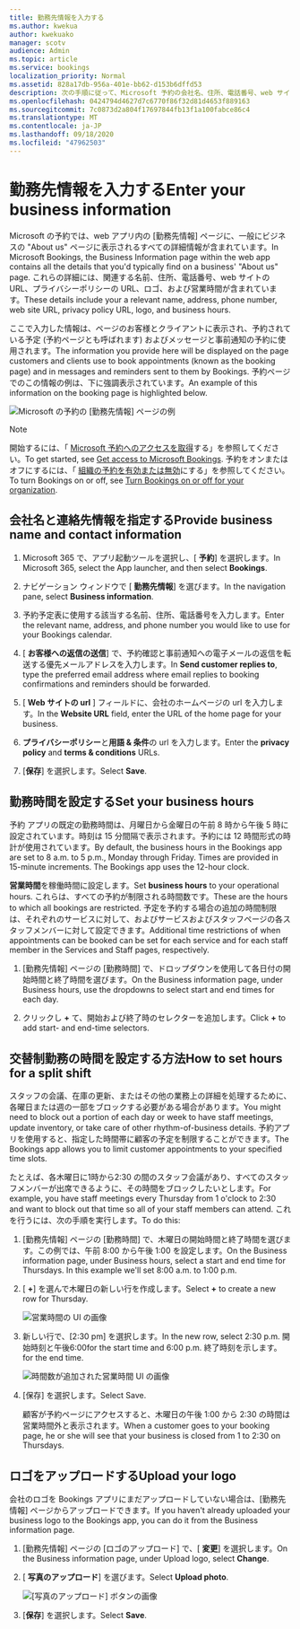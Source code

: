 ```yaml
---
title: 勤務先情報を入力する
ms.author: kwekua
author: kwekuako
manager: scotv
audience: Admin
ms.topic: article
ms.service: bookings
localization_priority: Normal
ms.assetid: 828a17db-956a-401e-bb62-d153b6dffd53
description: 次の手順に従って、Microsoft 予約の会社名、住所、電話番号、web サイト URL、ロゴ、営業時間などの Us ページを作成します。
ms.openlocfilehash: 0424794d4627d7c6770f86f32d81d4653f889163
ms.sourcegitcommit: 7c0873d2a804f17697844fb13f1a100fabce86c4
ms.translationtype: MT
ms.contentlocale: ja-JP
ms.lasthandoff: 09/18/2020
ms.locfileid: "47962503"
---
```

# <a name="enter-your-business-information"></a><span data-ttu-id="d1693-103">勤務先情報を入力する</span><span class="sxs-lookup"><span data-stu-id="d1693-103">Enter your business information</span></span>

<span data-ttu-id="d1693-104">Microsoft の予約では、web アプリ内の [勤務先情報] ページに、一般にビジネスの "About us" ページに表示されるすべての詳細情報が含まれています。</span><span class="sxs-lookup"><span data-stu-id="d1693-104">In Microsoft Bookings, the Business Information page within the web app contains all the details that you'd typically find on a business' "About us" page.</span></span> <span data-ttu-id="d1693-105">これらの詳細には、関連する名前、住所、電話番号、web サイトの URL、プライバシーポリシーの URL、ロゴ、および営業時間が含まれています。</span><span class="sxs-lookup"><span data-stu-id="d1693-105">These details include your a relevant name, address, phone number, web site URL, privacy policy URL, logo, and business hours.</span></span>

<span data-ttu-id="d1693-106">ここで入力した情報は、ページのお客様とクライアントに表示され、予約されている予定 (予約ページとも呼ばれます) およびメッセージと事前通知の予約に使用されます。</span><span class="sxs-lookup"><span data-stu-id="d1693-106">The information you provide here will be displayed on the page customers and clients use to book appointments (known as the booking page) and in messages and reminders sent to them by Bookings.</span></span> <span data-ttu-id="d1693-107">予約ページでのこの情報の例は、下に強調表示されています。</span><span class="sxs-lookup"><span data-stu-id="d1693-107">An example of this information on the booking page is highlighted below.</span></span>

   ![Microsoft の予約の [勤務先情報] ページの例](../media/bookings-business-info.png)

> [!NOTE]
> <span data-ttu-id="d1693-109">開始するには、「 [Microsoft 予約へのアクセスを取得](get-access.md)する」を参照してください。</span><span class="sxs-lookup"><span data-stu-id="d1693-109">To get started, see [Get access to Microsoft Bookings](get-access.md).</span></span> <span data-ttu-id="d1693-110">予約をオンまたはオフにするには、「 [組織の予約を有効または無効](turn-bookings-on-or-off.md)にする」を参照してください。</span><span class="sxs-lookup"><span data-stu-id="d1693-110">To turn Bookings on or off, see [Turn Bookings on or off for your organization](turn-bookings-on-or-off.md).</span></span>

## <a name="provide-business-name-and-contact-information"></a><span data-ttu-id="d1693-111">会社名と連絡先情報を指定する</span><span class="sxs-lookup"><span data-stu-id="d1693-111">Provide business name and contact information</span></span>

1. <span data-ttu-id="d1693-112">Microsoft 365 で、アプリ起動ツールを選択し、[ **予約**] を選択します。</span><span class="sxs-lookup"><span data-stu-id="d1693-112">In Microsoft 365, select the App launcher, and then select **Bookings**.</span></span>

1. <span data-ttu-id="d1693-113">ナビゲーション ウィンドウで [ **勤務先情報**] を選びます。</span><span class="sxs-lookup"><span data-stu-id="d1693-113">In the navigation pane, select **Business information**.</span></span>

1. <span data-ttu-id="d1693-114">予約予定表に使用する該当する名前、住所、電話番号を入力します。</span><span class="sxs-lookup"><span data-stu-id="d1693-114">Enter the relevant name, address, and phone number you would like to use for your Bookings calendar.</span></span>

1. <span data-ttu-id="d1693-115">[ **お客様への返信の送信**] で、予約確認と事前通知への電子メールの返信を転送する優先メールアドレスを入力します。</span><span class="sxs-lookup"><span data-stu-id="d1693-115">In **Send customer replies to**, type the preferred email address where email replies to booking confirmations and reminders should be forwarded.</span></span>

1. <span data-ttu-id="d1693-116">[ **Web サイトの url** ] フィールドに、会社のホームページの url を入力します。</span><span class="sxs-lookup"><span data-stu-id="d1693-116">In the **Website URL** field, enter the URL of the home page for your business.</span></span>

1. <span data-ttu-id="d1693-117">**プライバシーポリシー**と**用語 & 条件**の url を入力します。</span><span class="sxs-lookup"><span data-stu-id="d1693-117">Enter the **privacy policy** and **terms & conditions** URLs.</span></span>

1. <span data-ttu-id="d1693-118">[**保存**] を選択します。</span><span class="sxs-lookup"><span data-stu-id="d1693-118">Select **Save**.</span></span>

## <a name="set-your-business-hours"></a><span data-ttu-id="d1693-119">勤務時間を設定する</span><span class="sxs-lookup"><span data-stu-id="d1693-119">Set your business hours</span></span>

<span data-ttu-id="d1693-p104">予約 アプリの既定の勤務時間は、月曜日から金曜日の午前 8 時から午後 5 時に設定されています。時刻は 15 分間隔で表示されます。予約には 12 時間形式の時計が使用されています。</span><span class="sxs-lookup"><span data-stu-id="d1693-p104">By default, the business hours in the Bookings app are set to 8 a.m. to 5 p.m., Monday through Friday. Times are provided in 15-minute increments. The Bookings app uses the 12-hour clock.</span></span>

<span data-ttu-id="d1693-124">**営業時間**を稼働時間に設定します。</span><span class="sxs-lookup"><span data-stu-id="d1693-124">Set **business hours** to your operational hours.</span></span> <span data-ttu-id="d1693-125">これらは、すべての予約が制限される時間数です。</span><span class="sxs-lookup"><span data-stu-id="d1693-125">These are the hours to which all bookings are restricted.</span></span> <span data-ttu-id="d1693-126">予定を予約する場合の追加の時間制限は、それぞれのサービスに対して、およびサービスおよびスタッフページの各スタッフメンバーに対して設定できます。</span><span class="sxs-lookup"><span data-stu-id="d1693-126">Additional time restrictions of when appointments can be booked can be set for each service and for each staff member in the Services and Staff pages, respectively.</span></span>

1. <span data-ttu-id="d1693-127">[勤務先情報] ページの [勤務時間] で、ドロップダウンを使用して各日付の開始時間と終了時間を選びます。</span><span class="sxs-lookup"><span data-stu-id="d1693-127">On the Business information page, under Business hours, use the dropdowns to select start and end times for each day.</span></span>

1. <span data-ttu-id="d1693-128">クリックし **+** て、開始および終了時のセレクターを追加します。</span><span class="sxs-lookup"><span data-stu-id="d1693-128">Click **+** to add start- and end-time selectors.</span></span>

## <a name="how-to-set-hours-for-a-split-shift"></a><span data-ttu-id="d1693-129">交替制勤務の時間を設定する方法</span><span class="sxs-lookup"><span data-stu-id="d1693-129">How to set hours for a split shift</span></span>

<span data-ttu-id="d1693-130">スタッフの会議、在庫の更新、またはその他の業務上の詳細を処理するために、各曜日または週の一部をブロックする必要がある場合があります。</span><span class="sxs-lookup"><span data-stu-id="d1693-130">You might need to block out a portion of each day or week to have staff meetings, update inventory, or take care of other rhythm-of-business details.</span></span> <span data-ttu-id="d1693-131">予約アプリを使用すると、指定した時間帯に顧客の予定を制限することができます。</span><span class="sxs-lookup"><span data-stu-id="d1693-131">The Bookings app allows you to limit customer appointments to your specified time slots.</span></span>

<span data-ttu-id="d1693-132">たとえば、各木曜日に1時から2:30 の間のスタッフ会議があり、すべてのスタッフメンバーが出席できるように、その時間をブロックしたいとします。</span><span class="sxs-lookup"><span data-stu-id="d1693-132">For example, you have staff meetings every Thursday from 1 o'clock to 2:30 and want to block out that time so all of your staff members can attend.</span></span> <span data-ttu-id="d1693-133">これを行うには、次の手順を実行します。</span><span class="sxs-lookup"><span data-stu-id="d1693-133">To do this:</span></span>

1. <span data-ttu-id="d1693-p108">[勤務先情報] ページの [勤務時間] で、木曜日の開始時間と終了時間を選びます。この例では、午前 8:00 から午後 1:00 を設定します。</span><span class="sxs-lookup"><span data-stu-id="d1693-p108">On the Business information page, under Business hours, select a start and end time for Thursdays. In this example we'll set 8:00 a.m. to 1:00 p.m.</span></span>

1. <span data-ttu-id="d1693-137">[ **+**] を選んで木曜日の新しい行を作成します。</span><span class="sxs-lookup"><span data-stu-id="d1693-137">Select **+** to create a new row for Thursday.</span></span>

   ![営業時間の UI の画像](../media/bookings-split-shift.png)

1. <span data-ttu-id="d1693-139">新しい行で、[2:30 pm] を選択します。</span><span class="sxs-lookup"><span data-stu-id="d1693-139">In the new row, select 2:30 p.m.</span></span> <span data-ttu-id="d1693-140">開始時刻と午後6:00</span><span class="sxs-lookup"><span data-stu-id="d1693-140">for the start time and 6:00 p.m.</span></span> <span data-ttu-id="d1693-141">終了時刻を示します。</span><span class="sxs-lookup"><span data-stu-id="d1693-141">for the end time.</span></span>

   ![時間数が追加された営業時間 UI の画像](../media/bookings-split-shift-hours.png)

1. <span data-ttu-id="d1693-143">[保存] を選択します。</span><span class="sxs-lookup"><span data-stu-id="d1693-143">Select Save.</span></span>

    <span data-ttu-id="d1693-144">顧客が予約ページにアクセスすると、木曜日の午後 1:00 から 2:30 の時間は営業時間外と表示されます。</span><span class="sxs-lookup"><span data-stu-id="d1693-144">When a customer goes to your booking page, he or she will see that your business is closed from 1 to 2:30 on Thursdays.</span></span>

## <a name="upload-your-logo"></a><span data-ttu-id="d1693-145">ロゴをアップロードする</span><span class="sxs-lookup"><span data-stu-id="d1693-145">Upload your logo</span></span>

<span data-ttu-id="d1693-146">会社のロゴを Bookings アプリにまだアップロードしていない場合は、[勤務先情報] ページからアップロードできます。</span><span class="sxs-lookup"><span data-stu-id="d1693-146">If you haven't already uploaded your business logo to the Bookings app, you can do it from the Business information page.</span></span>

1. <span data-ttu-id="d1693-147">[勤務先情報] ページの [ロゴのアップロード] で、[ **変更**] を選択します。</span><span class="sxs-lookup"><span data-stu-id="d1693-147">On the Business information page, under Upload logo, select **Change**.</span></span>

1. <span data-ttu-id="d1693-148">[ **写真のアップロード**] を選びます。</span><span class="sxs-lookup"><span data-stu-id="d1693-148">Select **Upload photo**.</span></span>

   ![[写真のアップロード] ボタンの画像](../media/bookings-upload-photo.png)

1. <span data-ttu-id="d1693-150">[**保存**] を選択します。</span><span class="sxs-lookup"><span data-stu-id="d1693-150">Select **Save**.</span></span>
